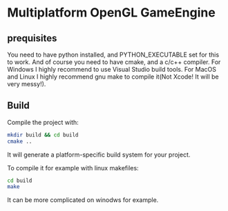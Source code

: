 # Multiplatform OpenGL GameEngine

## prequisites

You need to have python installed, and PYTHON_EXECUTABLE set for this to work.
And of course you need to have cmake, and a c/c++ compiler. For Windows I highly recommend to use Visual Studio build tools. For MacOS and Linux I highly recommend gnu make to compile it(Not Xcode! It will be very messy!).

## Build

Compile the project with:

```bash
mkdir build && cd build
cmake ..
```

It will generate a platform-specific build system for your project.

To compile it for example with linux makefiles:

```bash
cd build
make
```

It can be more complicated on winodws for example.
